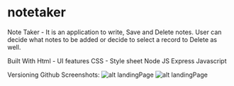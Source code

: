 # notetaker

Note Taker - It is an application to write, Save and Delete notes. User can decide what notes to be added or decide to select a record to Delete as well.

Built With
Html - UI features
CSS - Style sheet
Node JS
Express
Javascript

Versioning
Github
Screenshots:
![alt landingPage](./screenshot#1.png)
![alt landingPage](./screenshot#2.png)
